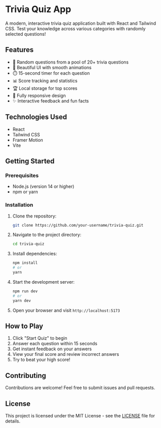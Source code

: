 # Trivia Quiz App

A modern, interactive trivia quiz application built with React and Tailwind CSS. Test your knowledge across various categories with randomly selected questions!

## Features

- 🎯 Random questions from a pool of 20+ trivia questions
- 🎨 Beautiful UI with smooth animations
- ⏱️ 15-second timer for each question
- 📊 Score tracking and statistics
- 🏆 Local storage for top scores
- 📱 Fully responsive design
- ✨ Interactive feedback and fun facts

## Technologies Used

- React
- Tailwind CSS
- Framer Motion
- Vite

## Getting Started

### Prerequisites

- Node.js (version 14 or higher)
- npm or yarn

### Installation

1. Clone the repository:
   ```bash
   git clone https://github.com/your-username/trivia-quiz.git
   ```

2. Navigate to the project directory:
   ```bash
   cd trivia-quiz
   ```

3. Install dependencies:
   ```bash
   npm install
   # or
   yarn
   ```

4. Start the development server:
   ```bash
   npm run dev
   # or
   yarn dev
   ```

5. Open your browser and visit `http://localhost:5173`

## How to Play

1. Click "Start Quiz" to begin
2. Answer each question within 15 seconds
3. Get instant feedback on your answers
4. View your final score and review incorrect answers
5. Try to beat your high score!

## Contributing

Contributions are welcome! Feel free to submit issues and pull requests.

## License

This project is licensed under the MIT License - see the [LICENSE](LICENSE) file for details.
